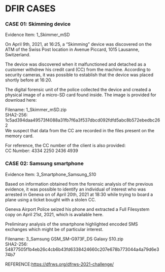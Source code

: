 # DFIR CASES
### CASE 01: Skimming device
Evidence Item: 1_Skimmer_mSD 

On April 9th, 2021, at 16:25, a “Skimming” device was discovered on the ATM of the Swiss Post location in Avenue Piccard, 1015 Lausanne, Switzerland. 

The device was discovered when it malfunctioned and detached as a customer withdrew his credit card (CC) from the machine. According to security cameras, it was possible to establish that the device was placed shortly before at 16:20. 

The digital forensic unit of the police collected the device and created a physical image of a micro-SD card found inside.  The image is provided for download here: 

Filename: 1_Skimmer_mSD.zip <br>
SHA2-256: 1c5ad394daa49573f4088a31fb7f6a3f537dbcd092fdfd5abc8b572ebedbc262 <br>
We suspect that data from the CC are recorded in the files present on the memory card. 

For reference, the CC number of the client is also provided: <br>
CC Number: 4334 2250 2436 4939

### CASE 02: Samsung smartphone
Evidence Item: 3_Smartphone_Samsung_S10 

Based on information obtained from the forensic analysis of the previous evidence, it was possible to identify an individual of interest who was arrested in Geneva on of April 20th, 2021 at 18:30 while trying to board a plane using a ticket bought with a stolen CC. 

Geneva Airport Police seized his phone and extracted a Full Filesystem copy on April 21st, 2021, which is available here. 

Preliminary analysis of the smartphone highlighted encoded SMS exchanges which might be of particular interest. 

Filename: 3_Samsung GSM_SM-G973F_DS Galaxy S10.zip <br>
SHA2-256: 54877505f1b4eb26c4cb6b43fd6338424660c207e678b773044a4a79d6e374b7


REFERENCE:https://dfrws.org/dfrws-2021-challenge/
